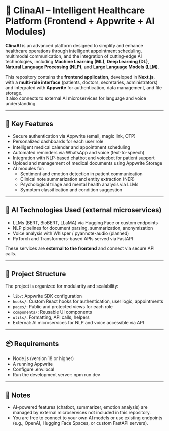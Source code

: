 # 🏥 ClinaAI – Intelligent Healthcare Platform (Frontend + Appwrite + AI Modules)

**ClinaAI** is an advanced platform designed to simplify and enhance healthcare operations through intelligent appointment scheduling, multimodal communication, and the integration of cutting-edge AI technologies, including **Machine Learning (ML)**, **Deep Learning (DL)**, **Natural Language Processing (NLP)**, and **Large Language Models (LLM)**.

This repository contains the **frontend application**, developed in **Next.js**, with a **multi-role interface** (patients, doctors, secretaries, administrators) and integrated with **Appwrite** for authentication, data management, and file storage.  
It also connects to external AI microservices for language and voice understanding.

---

## 🔑 Key Features

- Secure authentication via Appwrite (email, magic link, OTP)
- Personalized dashboards for each user role
- Intelligent medical calendar and appointment scheduling
- Automated reminders via WhatsApp and voice (text-to-speech)
- Integration with NLP-based chatbot and voicebot for patient support
- Upload and management of medical documents using Appwrite Storage
- AI modules for:
  - Sentiment and emotion detection in patient communication
  - Clinical note summarization and entity extraction (NER)
  - Psychological triage and mental health analysis via LLMs
  - Symptom classification and condition suggestion

---

## 🧠 AI Technologies Used (external microservices)

- LLMs (BERT, BioBERT, LLaMA) via Hugging Face or custom endpoints
- NLP pipelines for document parsing, summarization, anonymization
- Voice analysis with Whisper / pyannote-audio (planned)
- PyTorch and Transformers-based APIs served via FastAPI

These services are **external to the frontend** and connect via secure API calls.

---

## 🧱 Project Structure

The project is organized for modularity and scalability:

- `lib/`: Appwrite SDK configuration  
- `hooks/`: Custom React hooks for authentication, user logic, appointments  
- `pages/`: Public and protected views for each role  
- `components/`: Reusable UI components  
- `utils/`: Formatting, API calls, helpers  
- External: AI microservices for NLP and voice accessible via API

---

## 📦 Requirements

- Node.js (version 18 or higher)
- A running Appwrite
- Configure .env.local
- Run the development server: npm run dev

---

## 📌 Notes
- AI-powered features (chatbot, summarizer, emotion analysis) are managed by external microservices not included in this repository.
- You are free to connect to your own AI models or use existing endpoints (e.g., OpenAI, Hugging Face Spaces, or custom FastAPI servers).
